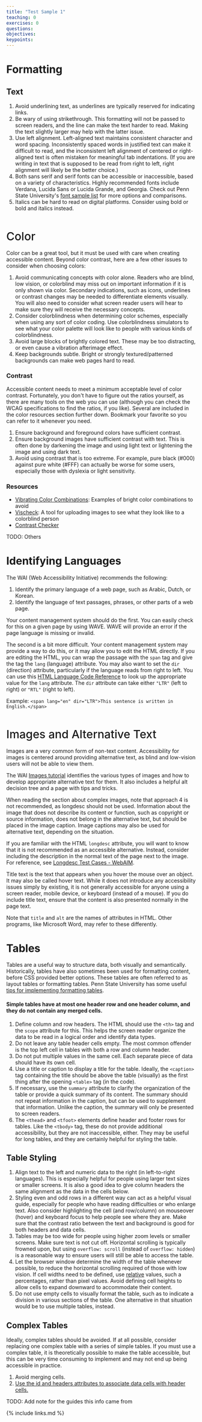 ```yaml
---
title: "Test Sample 1"
teaching: 0
exercises: 0
questions:
objectives:
keypoints:
---
```


<style>
    .underline {
        text-decoration: underline;
    }
    #fake-h2-p, #fake-h2-div {
        margin: 48px 0 16px;
        font-size: 30px;
        font-weight: 500;
        line-height: 1.25;
    }
</style>

<!--:

- underlined text
- multiple level one headings (that should be level two)
- skipped heading level(s)
- two headings that are just formatted text
- heading that should not be a heading
- at least one empty link
- links that say "more info" or some such
- links that say "Anchor"?
- Link that has what might be reasonable link text but is ambiguous in this case
- image list with some errors to identify
- heading that is an image of text (but is a legit heading)
-->

# Formatting

## Text

1. Avoid underlining text, as underlines are typically reserved for indicating links.
2. Be wary of using strikethrough. This formatting will not be passed to screen readers, and the line can make the text harder to read. Making the text slightly larger may help with the latter issue.
3. Use left alignment. Left-aligned text maintains consistent character and word spacing. Inconsistently spaced words in justified text can make it difficult to read, and the inconsistent left alignment of centered or right-aligned text is often mistaken for meaningful tab indentations. (If you are writing in text that is supposed to be read from right to left, right alignment will likely be the better choice.)
4. Both sans serif and serif fonts can be accessible or inaccessible, based on a variety of characteristics. Highly recommended fonts include Verdana, Lucida Sans or Lucida Grande, and Georgia. Check out Penn State University's [font sample list](https://accessibility.psu.edu/fontfacehtml/#sample) for more options and comparisons.
5. Italics can be hard to read on digital platforms. Consider using bold or bold and italics instead.

<p id="fake-h2-p">Color</p>

Color can be a great tool, but it must be used with care when creating accessible content. Beyond color contrast, here are a few other issues to consider when choosing colors:

1. Avoid communicating concepts with color alone. Readers who are blind, low vision, or colorblind may miss out on important information if it is only shown via color. Secondary indications, such as icons, underlines or contrast changes may be needed to differentiate elements visually. You will also need to consider what screen reader users will hear to make sure they will receive the necessary concepts.
2. Consider colorblindness when determining color schemes, especially when using any sort of color coding. Use colorblindness simulators to see what your color palette will look like to people with various kinds of colorblindness.
3. Avoid large blocks of brightly colored text. These may be too distracting, or even cause a vibration afterimage effect.
4. Keep backgrounds subtle. Bright or strongly textured/patterned backgrounds can make web pages hard to read.

### Contrast

Accessible content needs to meet a minimum acceptable level of color contrast. Fortunately, you don't have to figure out the ratios yourself, as there are many tools on the web you can use (although you can check the WCAG specifications to find the ratios, if you like). Several are included in the color resources section further down. Bookmark your favorite so you can refer to it whenever you need.

1. Ensure background and foreground colors have sufficient contrast.
2. Ensure background images have sufficient contrast with text. This is often done by darkening the image and using light text or lightening the image and using dark text.
3. Avoid using contrast that is too extreme. For example, pure black (#000) against pure white (#FFF) can actually be worse for some users, especially those with dyslexia or light sensitivity.

### Resources

- [Vibrating Color Combinations](https://accessibility.psu.edu/color/brightcolors/): Examples of bright color combinations to avoid
- [Vischeck](http://www.vischeck.com/vischeck/vischeckImage.php): A tool for uploading images to see what they look like to a colorblind person
- [Contrast Checker](https://webaim.org/resources/contrastchecker/)

TODO: Others

# Identifying Languages

The WAI (Web Accessibility Initiative) recommends the following:

1. Identify the primary language of a web page, such as Arabic, Dutch, or Korean.
2. Identify the language of text passages, phrases, or other parts of a web page.

Your content management system should do the first. You can easily check for this on a given page by using WAVE. WAVE will provide an error if the page language is missing or invalid.

The second is a bit more difficult. Your content management system may provide a way to do this, or it may allow you to edit the HTML directly. If you are editing the HTML, you can wrap the passage with the `span` tag and give the tag the `lang` (language) attribute. You may also want to set the `dir` (direction) attribute, particularly if the language reads from right to left. You can use this [HTML Language Code Reference](https://www.w3schools.com/tags/ref_language_codes.asp) to look up the appropriate value for the `lang` attribute. The `dir` attribute can take either `"LTR"` (left to right) or `"RTL"` (right to left).

Example: `<span lang="en" dir="LTR">This sentence is written in English.</span>`

<div id="fake-h2-div">Images and Alternative Text</div>

Images are a very common form of non-text content. Accessibility for images is centered around providing alternative text, as blind and low-vision users will not be able to view them.

The WAI [Images tutorial](https://www.w3.org/WAI/tutorials/images/) identifies the various types of images and how to develop appropriate alternative text for them. It also includes a helpful alt decision tree and a page with tips and tricks.

When reading the section about complex images, note that approach 4 is not recommended, as longdesc should not be used.
Information about the image that does not describe its content or function, such as copyright or source information, does not belong in the alternative text, but should be placed in the image caption. Image captions may also be used for alternative text, depending on the situation.

If you are familiar with the HTML `longdesc` attribute, you will want to know that it is not recommended as an accessible alternative. Instead, consider including the description in the normal text of the page next to the image. For reference, see [Longdesc Test Cases - WebAIM](https://webaim.org/techniques/alttext/longdesctestcases.htm).

Title text is the text that appears when you hover the mouse over an object. It may also be called hover text. While it does not introduce any accessibility issues simply by existing, it is not generally accessible for anyone using a screen reader, mobile device, or keyboard (instead of a mouse). If you do include title text, ensure that the content is also presented normally in the page text.

Note that `title` and `alt` are the names of attributes in HTML. Other programs, like Microsoft Word, may refer to these differently.

# Tables

Tables are a useful way to structure data, both visually and semantically. Historically, tables have also sometimes been used for formatting content, before CSS provided better options. These tables are often referred to as layout tables or formatting tables. Penn State University has some useful [tips for implementing formatting tables](https://accessibility.psu.edu/multicolumn/#tips).

<h4>Simple tables have at most one header row and one header column, and they do not contain any merged cells.</h4>

1. Define column and row headers. The HTML should use the `<th>` tag and the `scope` attribute for this. This helps the screen reader organize the data to be read in a logical order and identify data types.
2. Do not leave any table header cells empty. The most common offender is the top left cell in tables with both a row and column header.
3. Do not put multiple values in the same cell. Each separate piece of data should have its own cell.
4. Use a title or caption to display a title for the table. Ideally, the `<caption>` tag containing the title should be above the table (visually) as the first thing after the opening `<table>` tag (in the code).
5. If necessary, use the `summary` attribute to clarify the organization of the table or provide a quick summary of its content. The summary should not repeat information in the caption, but can be used to supplement that information. Unlike the caption, the summary will only be presented to screen readers.
6. The `<thead>` and `<tfoot>` elements define header and footer rows for tables. Like the `<tbody>` tag, these do not provide additional accessibility, but they are not inaccessible, either. They may be useful for long tables, and they are certainly helpful for styling the table.

## Table Styling

1. Align text to the left and numeric data to the right (in left-to-right languages). This is especially helpful for people using larger text sizes or smaller screens. It is also a good idea to give column headers the same alignment as the data in the cells below.
2. Styling even and odd rows in a different way can act as a helpful visual guide, especially for people who have reading difficulties or who enlarge text. Also consider highlighting the cell (and row/column) on mouseover (hover) and keyboard focus to help people see where they are. Make sure that the contrast ratio between the text and background is good for both headers and data cells.
3. Tables may be too wide for people using higher zoom levels or smaller screens. Make sure text is not cut off. Horizontal scrolling is typically frowned upon, but using `overflow: scroll` (instead of `overflow: hidden`) is a reasonable way to ensure users will still be able to access the table.
4. Let the browser window determine the width of the table whenever possible, to reduce the horizontal scrolling required of those with low vision. If cell widths need to be defined, use <span class="underline">relative</span> values, such a percentages, rather than pixel values. Avoid defining cell heights to allow cells to expand downward to accommodate their content.
5. Do not use empty cells to visually format the table, such as to indicate a division in various sections of the table. One alternative in that situation would be to use multiple tables, instead.

## Complex Tables

Ideally, complex tables should be avoided. If at all possible, consider replacing one complex table with a series of simple tables. If you must use a complex table, it is theoretically possible to make the table accessible, but this can be very time consuming to implement and may not end up being accessible in practice.

1. Avoid merging cells.
2. [Use the id and headers attributes to associate data cells with header cells.](https://www.w3.org/TR/WCAG20-TECHS/H43.html)

TODO: Add note for the guides this info came from

{% include links.md %}

